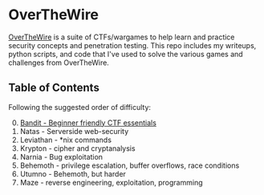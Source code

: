 # OverTheWire
[OverTheWire](https://overthewire.org/wargames/) is a suite of CTFs/wargames to help learn and practice security concepts and penetration testing. This repo includes my writeups, python scripts, and code that I've used to solve the various games and challenges from OverTheWire.

## Table of Contents
Following the suggested order of difficulty:

0. [Bandit - Beginner friendly CTF essentials](https://github.com/odacavo/overthewire/tree/main/0_bandit)
1. Natas - Serverside web-security
2. Leviathan - *nix commands
3. Krypton - cipher and cryptanalysis
4. Narnia - Bug exploitation
5. Behemoth - privilege escalation, buffer overflows, race conditions
6. Utumno - Behemoth, but harder
7. Maze - reverse engineering, exploitation, programming